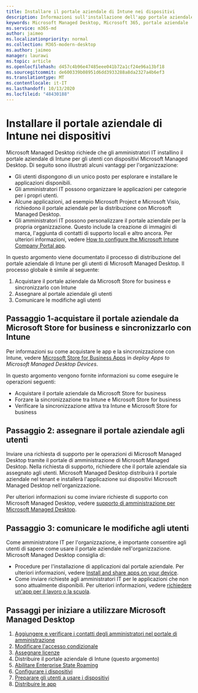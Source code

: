 ```yaml
---
title: Installare il portale aziendale di Intune nei dispositivi
description: Informazioni sull'installazione dell'app portale aziendale nei dispositivi Microsoft Managed Desktop
keywords: Microsoft Managed Desktop, Microsoft 365, portale aziendale
ms.service: m365-md
author: jaimeo
ms.localizationpriority: normal
ms.collection: M365-modern-desktop
ms.author: jaimeo
manager: laurawi
ms.topic: article
ms.openlocfilehash: d457c4b96e47485eee041b72a1cf24e96a13bf18
ms.sourcegitcommit: de600339b08951d6dd3933288a8da2327a4b6ef3
ms.translationtype: MT
ms.contentlocale: it-IT
ms.lasthandoff: 10/13/2020
ms.locfileid: "48430188"
---
```

# <a name="install-intune-company-portal-on-devices"></a>Installare il portale aziendale di Intune nei dispositivi

Microsoft Managed Desktop richiede che gli amministratori IT installino il portale aziendale di Intune per gli utenti con dispositivi Microsoft Managed Desktop. Di seguito sono illustrati alcuni vantaggi per l'organizzazione:
- Gli utenti dispongono di un unico posto per esplorare e installare le applicazioni disponibili. 
- Gli amministratori IT possono organizzare le applicazioni per categorie per i propri utenti.  
- Alcune applicazioni, ad esempio Microsoft Project e Microsoft Visio, richiedono il portale aziendale per la distribuzione con Microsoft Managed Desktop.
- Gli amministratori IT possono personalizzare il portale aziendale per la propria organizzazione. Questo include la creazione di immagini di marca, l'aggiunta di contatti di supporto locali e altro ancora. Per ulteriori informazioni, vedere [How to configure the Microsoft Intune Company Portal app](https://docs.microsoft.com/intune/company-portal-app).   

In questo argomento viene documentato il processo di distribuzione del portale aziendale di Intune per gli utenti di Microsoft Managed Desktop. Il processo globale è simile al seguente:
1. Acquistare il portale aziendale da Microsoft Store for business e sincronizzarlo con Intune
2. Assegnare al portale aziendale gli utenti
3. Comunicare le modifiche agli utenti

## <a name="step-1---purchase-company-portal-from-microsoft-store-for-business-and-sync-with-intune"></a>Passaggio 1-acquistare il portale aziendale da Microsoft Store for business e sincronizzarlo con Intune
Per informazioni su come acquistare le app e la sincronizzazione con Intune, vedere [Microsoft Store for Business Apps](deploy-apps.md#msfb-apps) in *deploy Apps to Microsoft Managed Desktop Devices*.

In questo argomento vengono fornite informazioni su come eseguire le operazioni seguenti: 
- Acquistare il portale aziendale da Microsoft Store for business 
- Forzare la sincronizzazione tra Intune e Microsoft Store for business
- Verificare la sincronizzazione attiva tra Intune e Microsoft Store for business 

## <a name="step-2---assign-company-portal-to-your-users"></a>Passaggio 2: assegnare il portale aziendale agli utenti
Inviare una richiesta di supporto per le operazioni di Microsoft Managed Desktop tramite il portale di amministrazione di Microsoft Managed Desktop. Nella richiesta di supporto, richiedere che il portale aziendale sia assegnato agli utenti. Microsoft Managed Desktop distribuirà il portale aziendale nel tenant e installerà l'applicazione sui dispositivi Microsoft Managed Desktop nell'organizzazione.

Per ulteriori informazioni su come inviare richieste di supporto con Microsoft Managed Desktop, vedere [supporto di amministrazione per Microsoft Managed Desktop](../working-with-managed-desktop/admin-support.md).

## <a name="step-3---communicate-change-to-your-users"></a>Passaggio 3: comunicare le modifiche agli utenti
Come amministratore IT per l'organizzazione, è importante consentire agli utenti di sapere come usare il portale aziendale nell'organizzazione. Microsoft Managed Desktop consiglia di:
- Procedure per l'installazione di applicazioni dal portale aziendale. Per ulteriori informazioni, vedere [Install and share apps on your device](https://docs.microsoft.com/intune-user-help/install-apps-cpapp-windows).
- Come inviare richieste agli amministratori IT per le applicazioni che non sono attualmente disponibili. Per ulteriori informazioni, vedere [richiedere un'app per il lavoro o la scuola](https://docs.microsoft.com/intune-user-help/install-apps-cpapp-windows#request-an-app-for-work-or-school).  

## <a name="steps-to-get-started-with-microsoft-managed-desktop"></a>Passaggi per iniziare a utilizzare Microsoft Managed Desktop

1. [Aggiungere e verificare i contatti degli amministratori nel portale di amministrazione](add-admin-contacts.md)
2. [Modificare l'accesso condizionale](conditional-access.md)
3. [Assegnare licenze](assign-licenses.md)
4. Distribuire il portale aziendale di Intune (questo argomento)
5. [Abilitare Enterprise State Roaming](enterprise-state-roaming.md)
6. [Configurare i dispositivi](set-up-devices.md)
7. [Preparare gli utenti a usare i dispositivi](get-started-devices.md)
8. [Distribuire le app](deploy-apps.md)
